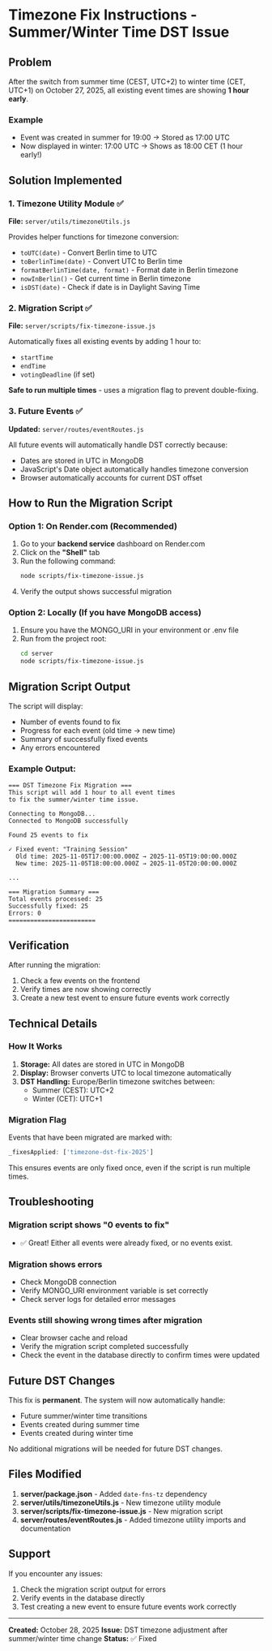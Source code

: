 # Timezone Fix Instructions - Summer/Winter Time DST Issue

## Problem

After the switch from summer time (CEST, UTC+2) to winter time (CET, UTC+1) on October 27, 2025, all existing event times are showing **1 hour early**.

### Example
- Event was created in summer for 19:00 → Stored as 17:00 UTC
- Now displayed in winter: 17:00 UTC → Shows as 18:00 CET (1 hour early!)

## Solution Implemented

### 1. Timezone Utility Module ✅
**File:** `server/utils/timezoneUtils.js`

Provides helper functions for timezone conversion:
- `toUTC(date)` - Convert Berlin time to UTC
- `toBerlinTime(date)` - Convert UTC to Berlin time
- `formatBerlinTime(date, format)` - Format date in Berlin timezone
- `nowInBerlin()` - Get current time in Berlin timezone
- `isDST(date)` - Check if date is in Daylight Saving Time

### 2. Migration Script ✅
**File:** `server/scripts/fix-timezone-issue.js`

Automatically fixes all existing events by adding 1 hour to:
- `startTime`
- `endTime`
- `votingDeadline` (if set)

**Safe to run multiple times** - uses a migration flag to prevent double-fixing.

### 3. Future Events ✅
**Updated:** `server/routes/eventRoutes.js`

All future events will automatically handle DST correctly because:
- Dates are stored in UTC in MongoDB
- JavaScript's Date object automatically handles timezone conversion
- Browser automatically accounts for current DST offset

## How to Run the Migration Script

### Option 1: On Render.com (Recommended)

1. Go to your **backend service** dashboard on Render.com
2. Click on the **"Shell"** tab
3. Run the following command:
   ```bash
   node scripts/fix-timezone-issue.js
   ```
4. Verify the output shows successful migration

### Option 2: Locally (If you have MongoDB access)

1. Ensure you have the MONGO_URI in your environment or .env file
2. Run from the project root:
   ```bash
   cd server
   node scripts/fix-timezone-issue.js
   ```

## Migration Script Output

The script will display:
- Number of events found to fix
- Progress for each event (old time → new time)
- Summary of successfully fixed events
- Any errors encountered

### Example Output:
```
=== DST Timezone Fix Migration ===
This script will add 1 hour to all event times
to fix the summer/winter time issue.

Connecting to MongoDB...
Connected to MongoDB successfully

Found 25 events to fix

✓ Fixed event: "Training Session"
  Old time: 2025-11-05T17:00:00.000Z → 2025-11-05T19:00:00.000Z
  New time: 2025-11-05T18:00:00.000Z → 2025-11-05T20:00:00.000Z

...

=== Migration Summary ===
Total events processed: 25
Successfully fixed: 25
Errors: 0
========================
```

## Verification

After running the migration:

1. Check a few events on the frontend
2. Verify times are now showing correctly
3. Create a new test event to ensure future events work correctly

## Technical Details

### How It Works

1. **Storage:** All dates are stored in UTC in MongoDB
2. **Display:** Browser converts UTC to local timezone automatically
3. **DST Handling:** Europe/Berlin timezone switches between:
   - Summer (CEST): UTC+2
   - Winter (CET): UTC+1

### Migration Flag

Events that have been migrated are marked with:
```javascript
_fixesApplied: ['timezone-dst-fix-2025']
```

This ensures events are only fixed once, even if the script is run multiple times.

## Troubleshooting

### Migration script shows "0 events to fix"
- ✅ Great! Either all events were already fixed, or no events exist.

### Migration shows errors
- Check MongoDB connection
- Verify MONGO_URI environment variable is set correctly
- Check server logs for detailed error messages

### Events still showing wrong times after migration
- Clear browser cache and reload
- Verify the migration script completed successfully
- Check the event in the database directly to confirm times were updated

## Future DST Changes

This fix is **permanent**. The system will now automatically handle:
- Future summer/winter time transitions
- Events created during summer time
- Events created during winter time

No additional migrations will be needed for future DST changes.

## Files Modified

1. **server/package.json** - Added `date-fns-tz` dependency
2. **server/utils/timezoneUtils.js** - New timezone utility module
3. **server/scripts/fix-timezone-issue.js** - New migration script
4. **server/routes/eventRoutes.js** - Added timezone utility imports and documentation

## Support

If you encounter any issues:
1. Check the migration script output for errors
2. Verify events in the database directly
3. Test creating a new event to ensure future events work correctly

---

**Created:** October 28, 2025
**Issue:** DST timezone adjustment after summer/winter time change
**Status:** ✅ Fixed
